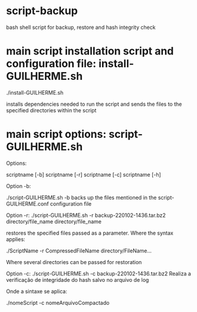 # script-backup
bash shell script for backup, restore and hash integrity check

# main script installation script and configuration file: install-GUILHERME.sh

./install-GUILHERME.sh

installs dependencies needed to run the script and sends the files to the specified directories within the script



# main script options: script-GUILHERME.sh

Options:

scriptname [-b]
scriptname [-r]
scriptname [-c]
scriptname [-h]


Option -b:

./script-GUILHERME.sh -b backs up the files mentioned in the script-GUILHERME.conf configuration file

Option -r:
./script-GUILHERME.sh -r backup-220102-1436.tar.bz2 directory/file_name directory/file_name 

restores the specified files passed as a parameter. Where the syntax applies:

./ScriptName -r CompressedFileName directory/FileName...

Where several directories can be passed for restoration

Option -c:
./script-GUILHERME.sh -c backup-220102-1436.tar.bz2 Realiza a verificação de integridade do hash salvo no arquivo de log

Onde a sintaxe se aplica:

./nomeScript -c nomeArquivoCompactado


